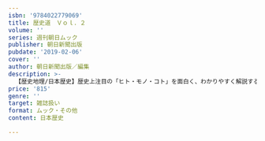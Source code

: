 ```yaml
---
isbn: '9784022779069'
title: 歴史道　Ｖｏｌ．２
volume: ''
series: 週刊朝日ムック
publisher: 朝日新聞出版
pubdate: '2019-02-06'
cover: ''
author: 朝日新聞出版／編集
description: >-
  【歴史地理/日本歴史】歴史上注目の「ヒト・モノ・コト」を面白く、わかりやすく解説する新雑誌「歴史道」。第２号は「江戸の暮らしと仕事図鑑」（仮題）を大特集。江戸誕生の歴史、庶民の住まい・商い・食事から町奉行所の仕事、下級武士の生活まで、全132ページ。
price: '815'
genre: ''
target: 雑誌扱い
format: ムック・その他
content: 日本歴史

---
```

